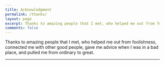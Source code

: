 ```yaml
---
title: Acknowledgment
permalink: /thanks/
layout: page
excerpt: Thanks to amazing people that I met, who helped me out from foolishness, connected me with other good people, gave me advice when I was in a bad place, and pulled me from ordinary to great.
comments: false
---
```


Thanks to amazing people that I met, who helped me out from foolishness, connected me with other good people, gave me advice when I was in a bad place, and pulled me from ordinary to great.

<hr>
